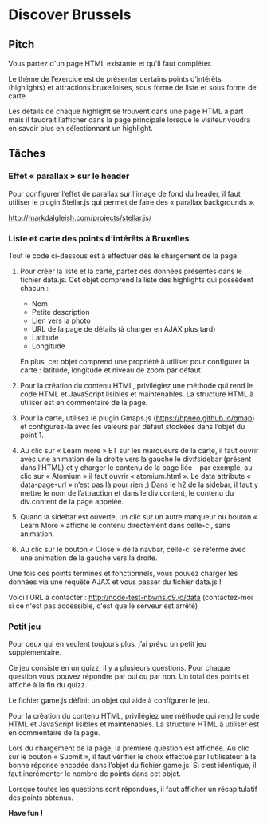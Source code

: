 # Discover Brussels

## Pitch

Vous partez d'un page HTML existante et qu'il faut compléter.

Le thème de l’exercice est de présenter certains points d’intérêts (highlights) et attractions bruxelloises, sous forme de liste et sous forme de carte. 

Les détails de chaque highlight se trouvent dans une page HTML à part mais il faudrait l’afficher dans la page principale lorsque le visiteur voudra en savoir plus en sélectionnant un highlight.

## Tâches

### Effet « parallax » sur le header


Pour configurer l’effet de parallax sur l’image de fond du header, il faut utiliser le plugin Stellar.js qui permet de faire des « parallax backgrounds ».

http://markdalgleish.com/projects/stellar.js/

### Liste et carte des points d’intérêts à Bruxelles

Tout le code ci-dessous est à effectuer dès le chargement de la page.

1. Pour créer la liste et la carte, partez des données présentes dans le fichier data.js.
    Cet objet comprend la liste des highlights qui possèdent chacun :
    - Nom
    - Petite description
    - Lien vers la photo
    - URL de la page de détails (à charger en AJAX plus tard)
    - Latitude
    - Longitude
    
    En plus, cet objet comprend une propriété à utiliser pour configurer la carte : latitude, longitude et niveau de zoom par défaut.
    
2. Pour la création du contenu HTML, privilégiez une méthode qui rend le code HTML et JavaScript lisibles et maintenables. La structure HTML à utiliser est en commentaire de la page.
3. Pour la carte, utilisez le plugin Gmaps.js (https://hpneo.github.io/gmap) et configurez-la avec les valeurs par défaut stockées dans l’objet du point 1.
4. Au clic sur « Learn more » ET sur les marqueurs de la carte, il faut ouvrir avec une animation de la droite vers la gauche le div#sidebar (présent dans l’HTML) et y charger le contenu de la page liée – par exemple, au clic sur « Atomium » il faut ouvrir « atomium.html ». Le data attribute « data-page-url » n’est pas là pour rien ;) Dans le h2 de la sidebar, il faut y mettre le nom de l’attraction et dans le div.content, le contenu du div.content de la page appelée.
5. Quand la sidebar est ouverte, un clic sur un autre marqueur ou bouton « Learn More » affiche le contenu directement dans celle-ci, sans animation.
6. Au clic sur le bouton « Close » de la navbar, celle-ci se referme avec une animation de la gauche vers la droite.

Une fois ces points terminés et fonctionnels, vous pouvez charger les données via une requête AJAX et vous passer du fichier data.js !

Voici l’URL à contacter : http://node-test-nbwns.c9.io/data (contactez-moi si ce n'est pas accessible, c'est que le serveur est arrêté)

### Petit jeu

Pour ceux qui en veulent toujours plus, j’ai prévu un petit jeu supplémentaire. 

Ce jeu consiste en un quizz, il y a plusieurs questions. Pour chaque question vous pouvez répondre par oui ou par non. Un total des points et affiché à la fin du quizz.

Le fichier game.js définit un objet qui aide à configurer le jeu.

Pour la création du contenu HTML, privilégiez une méthode qui rend le code HTML et JavaScript lisibles et maintenables. La structure HTML à utiliser est en commentaire de la page.

Lors du chargement de la page, la première question est affichée. Au clic sur le bouton « Submit », il faut vérifier le choix effectué par l’utilisateur à la bonne réponse encodée dans l’objet du fichier game.js. Si c’est identique, il faut incrémenter le nombre de points dans cet objet.

Lorsque toutes les questions sont répondues, il faut afficher un récapitulatif des points obtenus.

**Have fun !**